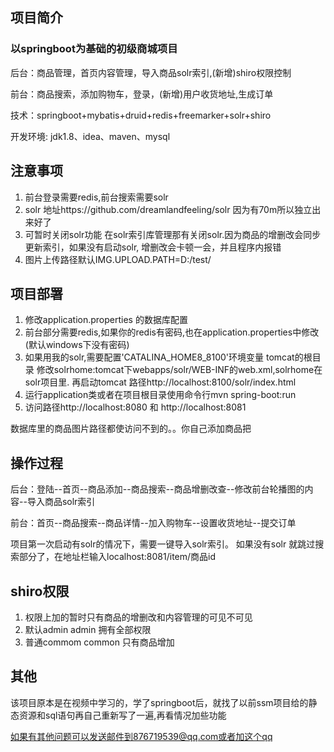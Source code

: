 ## 项目简介

### 以springboot为基础的初级商城项目

后台：商品管理，首页内容管理，导入商品solr索引,(新增)shiro权限控制

前台：商品搜索，添加购物车，登录，(新增)用户收货地址,生成订单

技术：springboot+mybatis+druid+redis+freemarker+solr+shiro

开发环境: jdk1.8、idea、maven、mysql

## 注意事项
1.	前台登录需要redis,前台搜索需要solr
2.	solr 地址https://github.com/dreamlandfeeling/solr 因为有70m所以独立出来好了
3.	可暂时关闭solr功能  在solr索引库管理那有关闭solr.因为商品的增删改会同步更新索引，如果没有启动solr,
增删改会卡顿一会，并且程序内报错
4.	图片上传路径默认IMG.UPLOAD.PATH=D:/test/


## 项目部署
1.	修改application.properties 的数据库配置
2.	前台部分需要redis,如果你的redis有密码,也在application.properties中修改(默认windows下没有密码)
3.  如果用我的solr,需要配置'CATALINA_HOME8_8100'环境变量 tomcat的根目录
修改solrhome:tomcat下webapps/solr/WEB-INF的web.xml,solrhome在solr项目里.
再启动tomcat 路径http://localhost:8100/solr/index.html
4.	运行application类或者在项目根目录使用命令行mvn spring-boot:run
5.	访问路径http://localhost:8080 和 http://localhost:8081

数据库里的商品图片路径都使访问不到的。。你自己添加商品把

## 操作过程
后台：登陆--首页--商品添加--商品搜索--商品增删改查--修改前台轮播图的内容--导入商品solr索引

前台：首页--商品搜索--商品详情--加入购物车--设置收货地址--提交订单

项目第一次启动有solr的情况下，需要一键导入solr索引。
如果没有solr 就跳过搜索部分了，在地址栏输入localhost:8081/item/商品id

## shiro权限
1.	权限上加的暂时只有商品的增删改和内容管理的可见不可见
2.	默认admin admin	拥有全部权限
3.	普通commom common  只有商品增加   

## 其他
该项目原本是在视频中学习的，学了springboot后，就找了以前ssm项目给的静态资源和sql语句再自己重新写了一遍,再看情况加些功能

如果有其他问题可以发送邮件到876719539@qq.com或者加这个qq